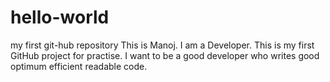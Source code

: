 # hello-world
my first git-hub repository
This is Manoj. I am a Developer. This is my first GitHub project for practise. I want to be a good developer who writes good optimum efficient readable code.
